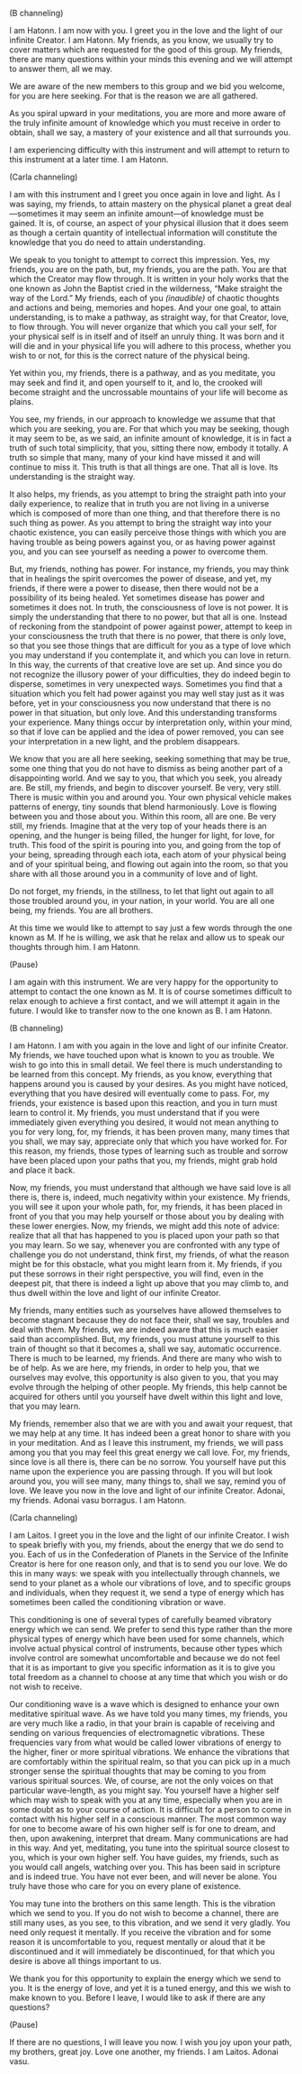 <p class="channel-type">(B channeling)</p>
<p>I am Hatonn. I am now with you. I greet you in the love and the light of our infinite Creator. I am Hatonn. My friends, as you know, we usually try to cover matters which are requested for the good of this group. My friends, there are many questions within your minds this evening and we will attempt to answer them, all we may.</p>
<p>We are aware of the new members to this group and we bid you welcome, for you are here seeking. For that is the reason we are all gathered.</p>
<p>As you spiral upward in your meditations, you are more and more aware of the truly infinite amount of knowledge which you must receive in order to obtain, shall we say, a mastery of your existence and all that surrounds you.</p>
<p>I am experiencing difficulty with this instrument and will attempt to return to this instrument at a later time. I am Hatonn.</p>
<p class="channel-type">(Carla channeling)</p>
<p>I am with this instrument and I greet you once again in love and light. As I was saying, my friends, to attain mastery on the physical planet a great deal—sometimes it may seem an infinite amount—of knowledge must be gained. It is, of course, an aspect of your physical illusion that it does seem as though a certain quantity of intellectual information will constitute the knowledge that you do need to attain understanding.</p>
<p>We speak to you tonight to attempt to correct this impression. Yes, my friends, you are on the path, but, my friends, you are the path. You are that which the Creator may flow through. It is written in your holy works that the one known as John the Baptist cried in the wilderness, “Make straight the way of the Lord.” My friends, each of you <em>(inaudible)</em> of chaotic thoughts and actions and being, memories and hopes. And your one goal, to attain understanding, is to make a pathway, as straight way, for that Creator, love, to flow through. You will never organize that which you call your self, for your physical self is in itself and of itself an unruly thing. It was born and it will die and in your physical life you will adhere to this process, whether you wish to or not, for this is the correct nature of the physical being.</p>
<p>Yet within you, my friends, there is a pathway, and as you meditate, you may seek and find it, and open yourself to it, and lo, the crooked will become straight and the uncrossable mountains of your life will become as plains.</p>
<p>You see, my friends, in our approach to knowledge we assume that that which you are seeking, you are. For that which you may be seeking, though it may seem to be, as we said, an infinite amount of knowledge, it is in fact a truth of such total simplicity, that you, sitting there now, embody it totally. A truth so simple that many, many of your kind have missed it and will continue to miss it. This truth is that all things are one. That all is love. Its understanding is the straight way.</p>
<p>It also helps, my friends, as you attempt to bring the straight path into your daily experience, to realize that in truth you are not living in a universe which is composed of more than one thing, and that therefore there is no such thing as power. As you attempt to bring the straight way into your chaotic existence, you can easily perceive those things with which you are having trouble as being powers against you, or as having power against you, and you can see yourself as needing a power to overcome them.</p>
<p>But, my friends, nothing has power. For instance, my friends, you may think that in healings the spirit overcomes the power of disease, and yet, my friends, if there were a power to disease, then there would not be a possibility of its being healed. Yet sometimes disease has power and sometimes it does not. In truth, the consciousness of love is not power. It is simply the understanding that there to no power, but that all is one. Instead of reckoning from the standpoint of power against power, attempt to keep in your consciousness the truth that there is no power, that there is only love, so that you see those things that are difficult for you as a type of love which you may understand if you contemplate it, and which you can love in return. In this way, the currents of that creative love are set up. And since you do not recognize the illusory power of your difficulties, they do indeed begin to disperse, sometimes in very unexpected ways. Sometimes you find that a situation which you felt had power against you may well stay just as it was before, yet in your consciousness you now understand that there is no power in that situation, but only love. And this understanding transforms your experience. Many things occur by interpretation only, within your mind, so that if love can be applied and the idea of power removed, you can see your interpretation in a new light, and the problem disappears.</p>
<p>We know that you are all here seeking, seeking something that may be true, some one thing that you do not have to dismiss as being another part of a disappointing world. And we say to you, that which you seek, you already are. Be still, my friends, and begin to discover yourself. Be very, very still. There is music within you and around you. Your own physical vehicle makes patterns of energy, tiny sounds that blend harmoniously. Love is flowing between you and those about you. Within this room, all are one. Be very still, my friends. Imagine that at the very top of your heads there is an opening, and the hunger is being filled, the hunger for light, for love, for truth. This food of the spirit is pouring into you, and going from the top of your being, spreading through each iota, each atom of your physical being and of your spiritual being, and flowing out again into the room, so that you share with all those around you in a community of love and of light.</p>
<p>Do not forget, my friends, in the stillness, to let that light out again to all those troubled around you, in your nation, in your world. You are all one being, my friends. You are all brothers.</p>
<p>At this time we would like to attempt to say just a few words through the one known as M. If he is willing, we ask that he relax and allow us to speak our thoughts through him. I am Hatonn.</p>
<p class="comment">(Pause)</p>
<p>I am again with this instrument. We are very happy for the opportunity to attempt to contact the one known as M. It is of course sometimes difficult to relax enough to achieve a first contact, and we will attempt it again in the future. I would like to transfer now to the one known as B. I am Hatonn.</p>
<p class="channel-type">(B channeling)</p>
<p>I am Hatonn. I am with you again in the love and light of our infinite Creator. My friends, we have touched upon what is known to you as trouble. We wish to go into this in small detail. We feel there is much understanding to be learned from this concept. My friends, as you know, everything that happens around you is caused by your desires. As you might have noticed, everything that you have desired will eventually come to pass. For, my friends, your existence is based upon this reaction, and you in turn must learn to control it. My friends, you must understand that if you were immediately given everything you desired, it would not mean anything to you for very long, for, my friends, it has been proven many, many times that you shall, we may say, appreciate only that which you have worked for. For this reason, my friends, those types of learning such as trouble and sorrow have been placed upon your paths that you, my friends, might grab hold and place it back.</p>
<p>Now, my friends, you must understand that although we have said love is all there is, there is, indeed, much negativity within your existence. My friends, you will see it upon your whole path, for, my friends, it has been placed in front of you that you may help yourself or those about you by dealing with these lower energies. Now, my friends, we might add this note of advice: realize that all that has happened to you is placed upon your path so that you may learn. So we say, whenever you are confronted with any type of challenge you do not understand, think first, my friends, of what the reason might be for this obstacle, what you might learn from it. My friends, if you put these sorrows in their right perspective, you will find, even in the deepest pit, that there is indeed a light up above that you may climb to, and thus dwell within the love and light of our infinite Creator.</p>
<p>My friends, many entities such as yourselves have allowed themselves to become stagnant because they do not face their, shall we say, troubles and deal with them. My friends, we are indeed aware that this is much easier said than accomplished. But, my friends, you must attune yourself to this train of thought so that it becomes a, shall we say, automatic occurrence. There is much to be learned, my friends. And there are many who wish to be of help. As we are here, my friends, in order to help you, that we ourselves may evolve, this opportunity is also given to you, that you may evolve through the helping of other people. My friends, this help cannot be acquired for others until you yourself have dwelt within this light and love, that you may learn.</p>
<p>My friends, remember also that we are with you and await your request, that we may help at any time. It has indeed been a great honor to share with you in your meditation. And as I leave this instrument, my friends, we will pass among you that you may feel this great energy we call love. For, my friends, since love is all there is, there can be no sorrow. You yourself have put this name upon the experience you are passing through. If you will but look around you, you will see many, many things to, shall we say, remind you of love. We leave you now in the love and light of our infinite Creator. Adonai, my friends. Adonai vasu borragus. I am Hatonn.</p>
<p class="channel-type">(Carla channeling)</p>
<p>I am Laitos. I greet you in the love and the light of our infinite Creator. I wish to speak briefly with you, my friends, about the energy that we do send to you. Each of us in the Confederation of Planets in the Service of the Infinite Creator is here for one reason only, and that is to send you our love. We do this in many ways: we speak with you intellectually through channels, we send to your planet as a whole our vibrations of love, and to specific groups and individuals, when they request it, we send a type of energy which has sometimes been called the conditioning vibration or wave.</p>
<p>This conditioning is one of several types of carefully beamed vibratory energy which we can send. We prefer to send this type rather than the more physical types of energy which have been used for some channels, which involve actual physical control of instruments, because other types which involve control are somewhat uncomfortable and because we do not feel that it is as important to give you specific information as it is to give you total freedom as a channel to choose at any time that which you wish or do not wish to receive.</p>
<p>Our conditioning wave is a wave which is designed to enhance your own meditative spiritual wave. As we have told you many times, my friends, you are very much like a radio, in that your brain is capable of receiving and sending on various frequencies of electromagnetic vibrations. These frequencies vary from what would be called lower vibrations of energy to the higher, finer or more spiritual vibrations. We enhance the vibrations that are comfortably within the spiritual realm, so that you can pick up in a much stronger sense the spiritual thoughts that may be coming to you from various spiritual sources. We, of course, are not the only voices on that particular wave-length, as you might say. You yourself have a higher self which may wish to speak with you at any time, especially when you are in some doubt as to your course of action. It is difficult for a person to come in contact with his higher self in a conscious manner. The most common way for one to become aware of his own higher self is for one to dream, and then, upon awakening, interpret that dream. Many communications are had in this way. And yet, meditating, you tune into the spiritual source closest to you, which is your own higher self. You have guides, my friends, such as you would call angels, watching over you. This has been said in scripture and is indeed true. You have not ever been, and will never be alone. You truly have those who care for you on every plane of existence.</p>
<p>You may tune into the brothers on this same length. This is the vibration which we send to you. If you do not wish to become a channel, there are still many uses, as you see, to this vibration, and we send it very gladly. You need only request it mentally. If you receive the vibration and for some reason it is uncomfortable to you, request mentally or aloud that it be discontinued and it will immediately be discontinued, for that which you desire is above all things important to us.</p>
<p>We thank you for this opportunity to explain the energy which we send to you. It is the energy of love, and yet it is a tuned energy, and this we wish to make known to you. Before I leave, I would like to ask if there are any questions?</p>
<p class="comment">(Pause)</p>
<p>If there are no questions, I will leave you now. I wish you joy upon your path, my brothers, great joy. Love one another, my friends. I am Laitos. Adonai vasu.</p>